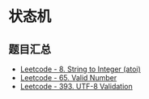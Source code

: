 # 状态机

## 题目汇总

- [Leetcode - 8. String to Integer (atoi)](/leetcode/8-string-to-integer-atoi/index.md)
- [Leetcode - 65. Valid Number](/leetcode/65-valid-number/index.md)
- [Leetcode - 393. UTF-8 Validation](/leetcode/393-utf-8-validation/index.md)
